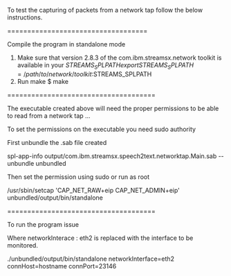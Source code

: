To test the capturing of packets from  a network tap follow the below
instructions. 

===================================

Compile the program in standalone mode
1. Make sure that version 2.8.3 of the com.ibm.streamsx.network toolkit is available in your $STREAMS_SPLPATH
	export STREAMS_SPLPATH=/path/to/network/toolkit:$STREAMS_SPLPATH
2. Run make
	$ make 

===================================== 

The executable created above will need the proper permissions to be able to
read from a network tap ... 

To set the permissions on the executable you need sudo authority  

First unbundle the .sab file created 

spl-app-info output/com.ibm.streamsx.speech2text.networktap.Main.sab --unbundle unbundled

Then set the permission using sudo or run as root  

/usr/sbin/setcap 'CAP_NET_RAW+eip CAP_NET_ADMIN+eip' unbundled/output/bin/standalone
 
=====================================

To run the program issue 

Where networkInterace :  eth2 is replaced  with the interface to be monitored. 
 
 ./unbundled/output/bin/standalone  networkInterface=eth2  connHost=hostname connPort=23146
